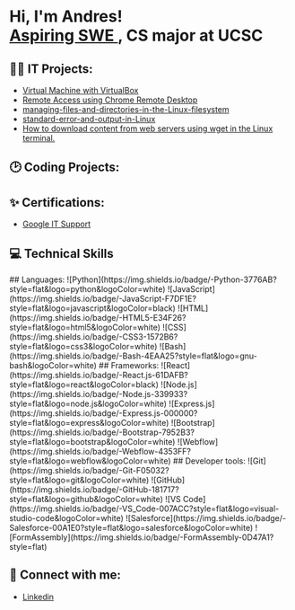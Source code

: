 <h1>Hi, I'm Andres! <br/><a href="https://github.com/AndresBlanco"href="https://www.linkedin.com/in/AndresBlanco/"> Aspiring SWE </a>, CS major at UCSC 

<h2>👨‍💻 IT Projects:</h2>
  
  - [Virtual Machine with VirtualBox](https://github.com/anfebladi/Virtual-Machine-with-VirtualBox)
  - [Remote Access using Chrome Remote Desktop](https://github.com/anfebladi/Remote-Acess-with-Chrome-Remote-Acess)
  - [managing-files-and-directories-in-the-Linux-filesystem](https://github.com/anfebladi/-managing-files-and-directories-in-the-Linux-filesystem)
  - [standard-error-and-output-in-Linux](https://github.com/anfebladi/standard-error-and-output-in-Linux)
  - [How to download content from web servers using wget in the Linux terminal.](https://github.com/anfebladi/Download-content-from-a-web-server-using-wget.)

<h2>🕑 Coding Projects:</h2>
  


<h2>✨ Certifications:</h2> 

- [Google IT Support](https://www.coursera.org/account/accomplishments/professional-cert/certificate/ZB76QYCBBZLI)

<h2> 💻 Technical Skills </h2>
    ## Languages: 
   ![Python](https://img.shields.io/badge/-Python-3776AB?style=flat&logo=python&logoColor=white)
   ![JavaScript](https://img.shields.io/badge/-JavaScript-F7DF1E?style=flat&logo=javascript&logoColor=black)
   ![HTML](https://img.shields.io/badge/-HTML5-E34F26?style=flat&logo=html5&logoColor=white)
   ![CSS](https://img.shields.io/badge/-CSS3-1572B6?style=flat&logo=css3&logoColor=white)
   ![Bash](https://img.shields.io/badge/-Bash-4EAA25?style=flat&logo=gnu-bash&logoColor=white)
    ## Frameworks: 
    ![React](https://img.shields.io/badge/-React.js-61DAFB?style=flat&logo=react&logoColor=black)
    ![Node.js](https://img.shields.io/badge/-Node.js-339933?style=flat&logo=node.js&logoColor=white)
    ![Express.js](https://img.shields.io/badge/-Express.js-000000?style=flat&logo=express&logoColor=white)
    ![Bootstrap](https://img.shields.io/badge/-Bootstrap-7952B3?style=flat&logo=bootstrap&logoColor=white)
    ![Webflow](https://img.shields.io/badge/-Webflow-4353FF?style=flat&logo=webflow&logoColor=white)
    ## Developer tools: 
    ![Git](https://img.shields.io/badge/-Git-F05032?style=flat&logo=git&logoColor=white)
    ![GitHub](https://img.shields.io/badge/-GitHub-181717?style=flat&logo=github&logoColor=white)
    ![VS Code](https://img.shields.io/badge/-VS_Code-007ACC?style=flat&logo=visual-studio-code&logoColor=white)
    ![Salesforce](https://img.shields.io/badge/-Salesforce-00A1E0?style=flat&logo=salesforce&logoColor=white)
    ![FormAssembly](https://img.shields.io/badge/-FormAssembly-0D47A1?style=flat)

<h2> 🤳 Connect with me:</h2>

- [Linkedin](https://www.linkedin.com/in/andres-blanco-624151280/)



